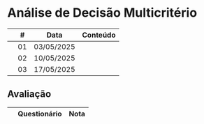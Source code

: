 # Análise de Decisão Multicritério

|  | # | Data | Conteúdo |
|:---:|:---:|:---:|:---|
|  | 01 | 03/05/2025 |  |
|  | 02 | 10/05/2025 |  |
|  | 03 | 17/05/2025 |  |

## Avaliação

|  | Questionário | Nota |
|:---:|:---:|:---:|